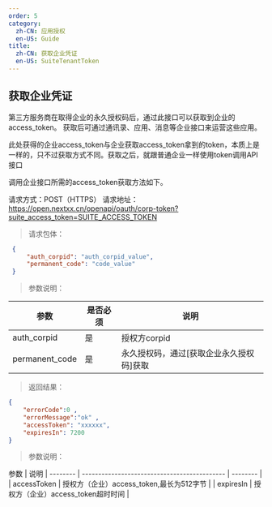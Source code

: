 ```yaml
---
order: 5
category:
  zh-CN: 应用授权
  en-US: Guide
title: 
  zh-CN: 获取企业凭证
  en-US: SuiteTenantToken
---
```


## 获取企业凭证
第三方服务商在取得企业的永久授权码后，通过此接口可以获取到企业的access_token。
获取后可通过通讯录、应用、消息等企业接口来运营这些应用。

此处获得的企业access_token与企业获取access_token拿到的token，本质上是一样的，只不过获取方式不同。获取之后，就跟普通企业一样使用token调用API接口

调用企业接口所需的access_token获取方法如下。

请求方式：POST（HTTPS）
请求地址： https://open.nextxx.cn/openapi/oauth/corp-token?suite_access_token=SUITE_ACCESS_TOKEN

>请求包体：
```json
 {
     "auth_corpid": "auth_corpid_value",
     "permanent_code": "code_value"
 }
 ```
>参数说明：

| 参数 | 是否必须 | 说明 |
| --------    | -------------------------------------------- | -------- |
|auth_corpid | 是 | 授权方corpid|
|permanent_code | 是 | 永久授权码，通过[获取企业永久授权码]获取|

>返回结果：
```json
{
    "errorCode":0 ,
    "errorMessage":"ok" ,
    "accessToken": "xxxxxx", 
    "expiresIn": 7200
}
```

>参数说明：

参数 | 说明
| --------    | -------------------------------------------- | -------- |
| accessToken | 授权方（企业）access_token,最长为512字节 |
| expiresIn | 授权方（企业）access_token超时时间 |